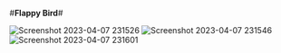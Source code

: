 #**Flappy Bird**#

![Screenshot 2023-04-07 231526](https://user-images.githubusercontent.com/123927630/230642952-c093d07c-0b6d-469a-b06b-c89671cbaa9d.png)
![Screenshot 2023-04-07 231546](https://user-images.githubusercontent.com/123927630/230642954-95c2a9aa-c46e-4392-a95e-38f401501f10.png)
![Screenshot 2023-04-07 231601](https://user-images.githubusercontent.com/123927630/230642959-0788c580-a086-4e67-8ce0-64256c76153f.png)
